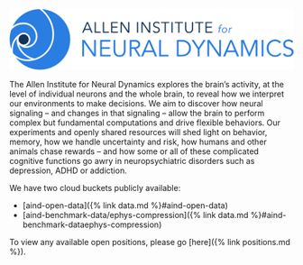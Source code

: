 ![AIND](/assets/img/AIND_logo.png)

The Allen Institute for Neural Dynamics explores the brain’s activity, at the level of individual neurons and the whole brain, to reveal how we interpret our environments to make decisions. We aim to discover how neural signaling – and changes in that signaling – allow the brain to perform complex but fundamental computations and drive flexible behaviors. Our experiments and openly shared resources will shed light on behavior, memory, how we handle uncertainty and risk, how humans and other animals chase rewards – and how some or all of these complicated cognitive functions go awry in neuropsychiatric disorders such as depression, ADHD or addiction. 

We have two cloud buckets publicly available:
* [aind-open-data]({% link data.md %}#aind-open-data)
* [aind-benchmark-data/ephys-compression]({% link data.md %}#aind-benchmark-dataephys-compression)

To view any available open positions, please go [here]({% link positions.md %}).